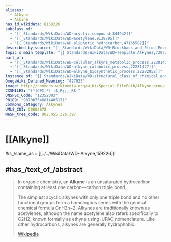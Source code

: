 ```yaml
---
aliases:
  - Alkyne
  - Alkine
has_id_wikidata: Q159226
subclass_of:
  - "[[_Standards/WikiData/WD~acyclic_compound,344942]]"
  - "[[_Standards/WikiData/WD~acetylene,9138795]]"
  - "[[_Standards/WikiData/WD~aliphatic_hydrocarbon,47165582]]"
described_by_source: "[[_Standards/WikiData/WD~Brockhaus_and_Efron_Encyclopedic_Dictionary,602358]]"
topic_s_main_template: "[[_Standards/WikiData/WD~Template_Alkynes,7307279]]"
part_of:
  - "[[_Standards/WikiData/WD~cellular_alkyne_metabolic_process,22281426]]"
  - "[[_Standards/WikiData/WD~alkyne_catabolic_process,22281427]]"
  - "[[_Standards/WikiData/WD~alkyne_biosynthetic_process,22282952]]"
instance_of: "[[_Standards/WikiData/WD~structural_class_of_chemical_entities,47154513]]"
OmegaWiki_Defined_Meaning: "427925"
image: http://commons.wikimedia.org/wiki/Special:FilePath/Alkyne-group.svg
CXSMILES: "[*]C#C[*] |$_R;;;_R$|"
UNSPSC_Code: "12352003"
P8189: "987007546814405171"
Commons_category: Alkynes
UMLS_CUI: C0002078
MeSH_tree_code: D02.455.326.397
---
```


# [[Alkyne]] 

#is_/same_as :: [[../../WikiData/WD~Alkyne,159226]] 

## #has_/text_of_/abstract 

> In organic chemistry, an **Alkyne** is an unsaturated hydrocarbon 
> containing at least one carbon—carbon triple bond. 
> 
> The simplest acyclic alkynes with only one triple bond and no other functional groups form a homologous series with the general chemical formula  CnH2n−2. Alkynes are traditionally known as acetylenes, although the name acetylene also refers specifically to C2H2, known formally as ethyne using IUPAC nomenclature. Like other hydrocarbons, alkynes are generally hydrophobic.
>
> [Wikipedia](https://en.wikipedia.org/wiki/Alkyne) 





